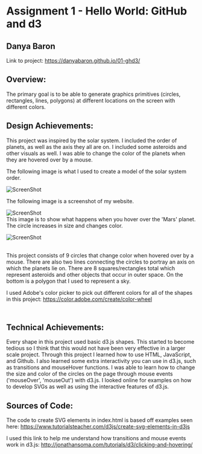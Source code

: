 Assignment 1 - Hello World: GitHub and d3  
===

Danya Baron
---

Link to project: https://danyabaron.github.io/01-ghd3/

Overview:
---

The primary goal is to be able to generate graphics primitives (circles, rectangles, lines, polygons) at different locations on the screen with different colors.

Design Achievements:
---
This project was inspired by the solar system. I included the order of planets, as well as 
the axis they all are on. I included some asteroids and other visuals as well. I was able to change the color of the planets
when they are hovered over by a mouse. 

The following image is what I used to create a model of the solar system order.

![ScreenShot](https://github.com/danyabaron/01-ghd3/blob/main/solar-sysem.svg)


The following image is a screenshot of my website.

![ScreenShot](https://github.com/danyabaron/01-ghd3/blob/main/screenshot1.png)
\
This image is to show what happens when you hover over the 'Mars' planet. The circle increases in size and changes color.

![ScreenShot](https://github.com/danyabaron/01-ghd3/blob/main/screenshot2.png)

\
This project consists of 9 circles that change color when hovered over by a mouse. There are also two lines connecting the 
circles to portray an axis on which the planets lie on. There are 8 squares/rectangles total which represent asteroids and other objects
that occur in outer space. On the bottom is a polygon that I used to represent a sky. 

I used Adobe's color picker to pick out different colors for all of the shapes in this project: https://color.adobe.com/create/color-wheel

\
Technical Achievements:
---
Every shape in this project used basic d3.js shapes. This started to become tedious so I think that
this would not have been very effective in a larger scale project. Through this project I learned how to use HTML, JavaScript, and Github.
I also learned some extra interactivity you can use in d3.js, such as transitions and mouseHover functions. I was able to learn
how to change the size and color of the circles on the page through mouse events ('mouseOver', 'mouseOut') with d3.js. I looked online for examples on how to
develop SVGs as well as using the interactive features of d3.js.

Sources of Code:
---
The code to create SVG elements in index.html is based off examples seen here: https://www.tutorialsteacher.com/d3js/create-svg-elements-in-d3js

I used this link to help me understand how transitions and mouse events work in d3.js: http://jonathansoma.com/tutorials/d3/clicking-and-hovering/



